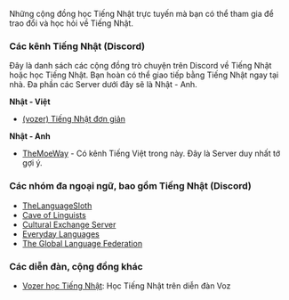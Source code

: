 Những cộng đồng học Tiếng Nhật trực tuyến mà bạn có thể tham gia để trao đổi và học hỏi về Tiếng Nhật.

### Các kênh Tiếng Nhật (Discord)

Đây là danh sách các cộng đồng trò chuyện trên Discord về Tiếng Nhật hoặc học Tiếng Nhật. Bạn hoàn có thể giao tiếp bằng Tiếng Nhật ngay tại nhà. Đa phần các Server dưới đây sẽ là Nhật - Anh.

**Nhật - Việt**

- [(vozer) Tiếng Nhật đơn giản](https://discord.com/invite/5qc4BhAzau)

**Nhật - Anh**

- [TheMoeWay](https://discord.com/invite/nhqjydaR8j) - Có kênh Tiếng Việt trong này. Đây là Server duy nhất tớ gợi ý. 

### Các nhóm đa ngoại ngữ, bao gồm Tiếng Nhật (Discord)

- [TheLanguageSloth](https://discord.com/invite/languages)
- [Cave of Linguists](https://discord.gg/J2Mg8hZ)
- [Cultural Exchange Server](https://discord.gg/x9B5gNF)
- [Everyday Languages](https://discord.gg/R7MT8J9UEG)
- [The Global Language Federation](https://discord.gg/A9yUrtm)

### Các diễn đàn, cộng đồng khác

- [Vozer học Tiếng Nhật](https://voz.vn/t/tong-hop-tat-tan-tat-ve-tieng-nhat-tai-lieu-phuong-phap-hoc-lo-trinh-noi-hoc.18585/): Học Tiếng Nhật trên diễn đàn Voz